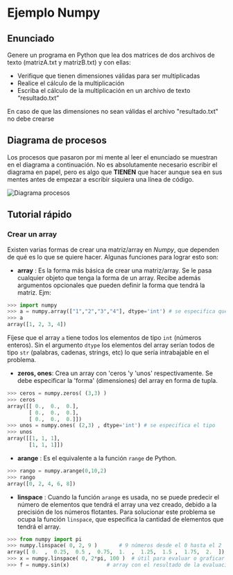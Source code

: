 # Ejemplo Numpy


## Enunciado

Genere un programa en Python que lea dos matrices de dos archivos de texto 
(matrizA.txt y matrizB.txt) y con ellas:

 - Verifique que tienen dimensiones válidas para ser multiplicadas
 - Realice el cálculo de la multiplicación
 - Escriba el cálculo de la multiplicación en un archivo de texto
   “resultado.txt”

En caso de que las dimensiones no sean válidas el archivo "resultado.txt" no 
debe crearse

## Diagrama de procesos

Los procesos que pasaron por mi mente al leer el enunciado se muestran en el 
diagrama a continuación. No es absolutamente necesario escribir el diagrama en 
papel, pero es algo que **TIENEN** que hacer aunque sea en sus mentes antes de 
empezar a escribir siquiera una línea de código.

![Diagrama procesos](https://github.com/Bangaa/experiencias-FCyP-1-2015/raw/master/diagram.png)

## Tutorial rápido

### Crear un array

Existen varias formas de crear una matriz/array en _Numpy_, que dependen de qué 
es lo que se quiere hacer. Algunas funciones para lograr esto son:

 * __array__ : Es la forma más básica de crear una matriz/array. Se le pasa 
   cualquier objeto que tenga la forma de un array. Recibe además argumentos 
   opcionales que pueden definir la forma que tendrá la matriz. Ejm:

```python console
>>> import numpy
>>> a = numpy.array(["1","2","3","4"], dtype='int') # se especifica que los elementos son de tipo entero
>>> a
array([1, 2, 3, 4])
```

Fíjese que el array `a` tiene todos los elementos de tipo `int` (números 
enteros). Sin el argumento `dtype` los elementos del array serían todos de tipo 
`str` (palabras, cadenas, strings, etc) lo que sería intrabajable en el 
problema.

 * __zeros, ones__: Crea un array con 'ceros 'y 'unos' respectivamente. Se debe 
   especificar la 'forma' (dimensiones) del array en forma de tupla.

```python console
>>> ceros = numpy.zeros( (3,3) )
>>> ceros
array([[ 0.,  0.,  0.],
       [ 0.,  0.,  0.],
       [ 0.,  0.,  0.]])
>>> unos = numpy.ones( (2,3) , dtype='int') # se especifica el tipo
>>> unos
array([[1, 1, 1],
       [1, 1, 1]])
```

 * __arange__ : Es el equivalente a la función `range` de Python.

```python console
>>> rango = numpy.arange(0,10,2)
>>> rango
array([0, 2, 4, 6, 8])
```

 * __linspace__ : Cuando la función `arange` es usada, no se puede predecir el 
   número de elementos que tendrá el array una vez creado, debido a la 
   precisión de los números flotantes. Para solucionar este problema se ocupa 
   la función `linspace`, que especifica la cantidad de elementos que tendrá el 
   array.

```python console
>>> from numpy import pi
>>> numpy.linspace( 0, 2, 9 )		# 9 números desde el 0 hasta el 2
array([ 0.  ,  0.25,  0.5 ,  0.75,  1.  ,  1.25,  1.5 ,  1.75,  2.  ])
>>> x = numpy.linspace( 0, 2*pi, 100 )	# útil para evaluar o graficar una función en muchos puntos
>>> f = numpy.sin(x)			# array con el resultado de la evaluación de 'x' en sin()
```

